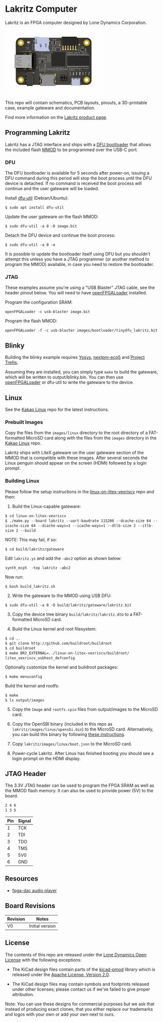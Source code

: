 # Lakritz Computer

Lakritz is an FPGA computer designed by Lone Dynamics Corporation.

![Lakritz Computer](https://github.com/machdyne/lakritz/blob/570c8733f1c3a25d6e241fe2c17254a944a328bc/lakritz.png)

This repo will contain schematics, PCB layouts, pinouts, a 3D-printable case, example gateware and documentation.

Find more information on the [Lakritz product page](https://machdyne.com/product/lakritz-computer/).

## Programming Lakritz

Lakritz has a JTAG interface and ships with a [DFU bootloader](https://github.com/machdyne/tinydfu-bootloader) that allows the included flash [MMOD](https://machdyne.com/product/mmod) to be programmed over the USB-C port.

### DFU

The DFU bootloader is available for 5 seconds after power-on, issuing a DFU command during this period will stop the boot process until the DFU device is detached. If no command is received the boot process will continue and the user gateware will be loaded.

Install [dfu-util](http://dfu-util.sourceforge.net) (Debian/Ubuntu):

```
$ sudo apt install dfu-util
```

Update the user gateware on the flash MMOD:

```
$ sudo dfu-util -a 0 -D image.bit
```

Detach the DFU device and continue the boot process:

```
$ sudo dfu-util -a 0 -e
```

It is possible to update the bootloader itself using DFU but you shouldn't attempt this unless you have a JTAG programmer (or another method to program the MMOD) available, in case you need to restore the bootloader.

### JTAG

These examples assume you're using a "USB Blaster" JTAG cable, see the header pinout below. You will need to have [openFPGALoader](https://github.com/trabucayre/openFPGALoader) installed.

Program the configuration SRAM:

```
openFPGALoader -c usb-blaster image.bit
```

Program the flash MMOD:

```
openFPGALoader -f -c usb-blaster images/bootloader/tinydfu_lakritz.bit
```

## Blinky 

Building the blinky example requires [Yosys](https://github.com/YosysHQ/yosys), [nextpnr-ecp5](https://github.com/YosysHQ/nextpnr) and [Project Trellis](https://github.com/YosysHQ/prjtrellis).

Assuming they are installed, you can simply type `make` to build the gateware, which will be written to output/blinky.bin. You can then use [openFPGALoader](https://github.com/trabucayre/openFPGALoader) or dfu-util to write the gateware to the device.

## Linux

See the [Kakao Linux](https://github.com/machdyne/kakao) repo for the latest instructions.

### Prebuilt Images

Copy the files from the `images/linux` directory to the root directory of a FAT-formatted MicroSD card along with the files from the `images` directory in the [Kakao Linux](https://github.com/machdyne/kakao) repo.

Lakritz ships with LiteX gateware on the user gateware section of the MMOD that is compatible with these images. After several seconds the Linux penguin should appear on the screen (HDMI) followed by a login prompt.

### Building Linux

Please follow the setup instructions in the [linux-on-litex-vexriscv](https://github.com/litex-hub/linux-on-litex-vexriscv) repo and then:

1. Build the Linux-capable gateware:

```
$ cd linux-on-litex-vexriscv
$ ./make.py --board lakritz --uart-baudrate 115200 --dcache-size 64 --icache-size 64 --dcache-ways=1 --icache-ways=1 --dtlb-size 2 --itlb-size 2 --build
```

NOTE: This may fail, if so:

```
$ cd build/lakritz/gateware
```

Edit `lakritz.ys` and add the `-abc2` option as shown below:

```
synth_ecp5  -top lakritz -abc2
```

Now run:

```
$ bash build_lakritz.sh
```


2. Write the gateware to the MMOD using USB DFU:

```
$ sudo dfu-util -a 0 -D build/lakritz/gateware/lakritz.bit
```

3. Copy the device tree binary `build/lakritz/lakritz.dtb` to a FAT-formatted MicroSD card.

4. Build the Linux kernel and root filesystem:

```
$ cd ..
$ git clone http://github.com/buildroot/buildroot
$ cd buildroot
$ make BR2_EXTERNAL=../linux-on-litex-vexriscv/buildroot/ litex_vexriscv_usbhost_defconfig
```

Optionally customize the kernel and buildroot packages:

```
$ make menuconfig
```

Build the kernel and rootfs:

```
$ make
$ ls output/images
```

5. Copy the `Image` and `rootfs.cpio` files from output/images to the MicroSD card.

6. Copy the OpenSBI binary (included in this repo as `lakritz/images/linux/opensbi.bin`) to the MicroSD card. Alternatively, you can build this binary by following [these instructions](https://github.com/litex-hub/linux-on-litex-vexriscv#-generating-the-opensbi-binary-optional).

7. Copy `lakritz/images/linux/boot.json` to the MicroSD card.

8. Power-cycle Lakritz. After Linux has finished booting you should see a login prompt on the HDMI display.

## JTAG Header

The 3.3V JTAG header can be used to program the FPGA SRAM as well as the MMOD flash memory. It can also be used to provide power (5V) to the board.

```
2 4 6
1 3 5
```

| Pin | Signal |
| --- | ------ |
| 1 | TCK |
| 2 | TDI |
| 3 | TDO |
| 4 | TMS |
| 5 | 5V0 |
| 6 | GND |

## Resources

 * [fpga-dac audio player](https://github.com/machdyne/fpga-dac)

## Board Revisions

| Revision | Notes |
| -------- | ----- |
| V0 | Initial version |

## License

The contents of this repo are released under the [Lone Dynamics Open License](LICENSE.md) with the following exceptions:

- The KiCad design files contain parts of the [kicad-pmod](https://github.com/mithro/kicad-pmod) library which is released under the [Apache License, Version 2.0](https://www.apache.org/licenses/LICENSE-2.0.html).

- The KiCad design files may contain symbols and footprints released under other licenses; please contact us if we've failed to give proper attribution.

Note: You can use these designs for commercial purposes but we ask that instead of producing exact clones, that you either replace our trademarks and logos with your own or add your own next to ours.
